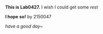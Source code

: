 **This is Lab0427.** I wish I could get some *rest*

**I hope so!** by 2150047

_have a good day~_ 
